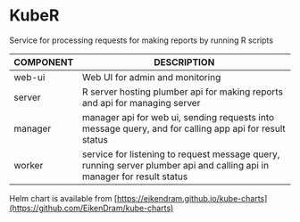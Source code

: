 # KubeR

Service for processing requests for making reports by running R scripts

| COMPONENT | DESCRIPTION
|-----------|-----------------------------------------------------
| web-ui    | Web UI for admin and monitoring
| server    | R server hosting plumber api for making reports and api for managing server
| manager   | manager api for web ui, sending requests into message query, and for calling app api for result status
| worker    | service for listening to request message query, running server plumber api and calling api in manager for result status

Helm chart is available from [https://eikendram.github.io/kube-charts](https://github.com/EikenDram/kube-charts)
